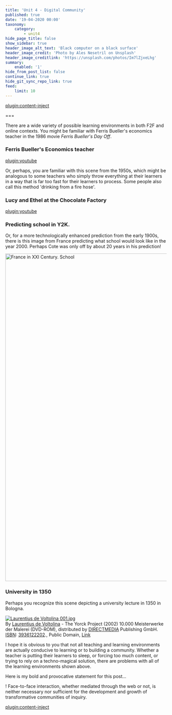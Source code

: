 ```yaml
---
title: 'Unit 4 - Digital Community'
published: true
date: '19-04-2020 00:00'
taxonomy:
    category:
        - unit4
hide_page_title: false
show_sidebar: true
header_image_alt_text: 'Black computer on a black surface'
header_image_credit: 'Photo by Ales Nesetril on Unsplash'
header_image_creditlink: 'https://unsplash.com/photos/Im7lZjxeLhg'
summary:
    enabled: '1'
hide_from_post_list: false
continue_link: true
hide_git_sync_repo_link: true
feed:
    limit: 10
---
```


[plugin:content-inject](_key-questions)

===

There are a wide variety of possible learning environments in both F2F and online contexts. You might be familiar with Ferris Bueller's economics teacher in the 1986 movie *Ferris Bueller's Day Off*.

### Ferris Bueller's Economics teacher

[plugin:youtube](https://www.youtube.com/watch?v=dxPVyieptwA)

Or, perhaps, you are familiar with this scene from the 1950s, which might be analogous to some teachers who simply throw everything at their learners in a way that is far too fast for their learners to process. Some people also call this method 'drinking from a fire hose'.

### Lucy and Ethel at the Chocolate Factory

[plugin:youtube](https://www.youtube.com/watch?v=NkQ58I53mjk)

### Predicting school in Y2K.

Or, for a more technologically enhanced prediction from the early 1900s, there is this image from France predicting what school would look like in the year 2000. Perhaps Cote was only off by about 20 years in his prediction!

<a title="Jean Marc Cote (if 1901) or Villemard (if 1910)
http://publicdomainreview.org/2012/06/30/france-in-the-year-2000-1899-1910/ [Public domain], via Wikimedia Commons" href="https://commons.wikimedia.org/wiki/File:France_in_XXI_Century._School.jpg"><img width="1024" alt="France in XXI Century. School" src="https://upload.wikimedia.org/wikipedia/commons/thumb/0/05/France_in_XXI_Century._School.jpg/512px-France_in_XXI_Century._School.jpg"></a>

### University in 1350

Perhaps you recognize this scene depicting a university lecture in 1350 in Bologna.

<p><a href="https://commons.wikimedia.org/wiki/File:Laurentius_de_Voltolina_001.jpg#/media/File:Laurentius_de_Voltolina_001.jpg"><img src="https://upload.wikimedia.org/wikipedia/commons/thumb/f/fc/Laurentius_de_Voltolina_001.jpg/1200px-Laurentius_de_Voltolina_001.jpg" alt="Laurentius de Voltolina 001.jpg"></a><br>By <a href="https://www.wikidata.org/wiki/Q59254328" class="extiw" title="d:Q59254328">Laurentius de Voltolina</a> - The Yorck Project (<span style="white-space:nowrap">2002</span>) 10.000 Meisterwerke der Malerei (DVD-ROM), distributed by <a href="//commons.wikimedia.org/wiki/Commons:10,000_paintings_from_Directmedia" title="Commons:10,000 paintings from Directmedia">DIRECTMEDIA</a> Publishing GmbH. <a href="https://en.wikipedia.org/wiki/International_Standard_Book_Number" class="extiw" title="en:International Standard Book Number">ISBN</a>: <a href="//commons.wikimedia.org/wiki/Special:BookSources/3936122202" title="Special:BookSources/3936122202">3936122202</a>., Public Domain, <a href="https://commons.wikimedia.org/w/index.php?curid=160060">Link</a></p>

I hope it is obvious to you that not all teaching and learning environments are actually conducive to learning or to building a community. Whether a teacher is putting their learners to sleep, or forcing too much content, or trying to rely on a techno-magical solution, there are problems with all of the learning environments shown above.

Here is my bold and provocative statement for this post...

! Face-to-face interaction, whether mediated through the web or not, is neither necessary nor sufficient for the development and growth of transformative communities of inquiry.

[plugin:content-inject](_a-4-1)
